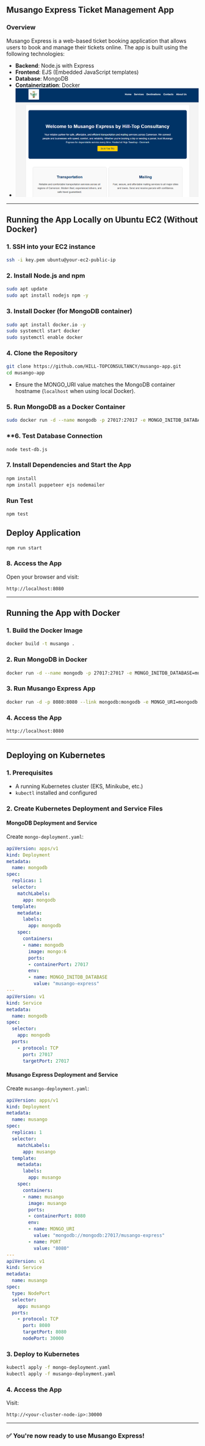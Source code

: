 ## **Musango Express Ticket Management App**

### **Overview**
Musango Express is a web-based ticket booking application that allows users to book and manage their tickets online. The app is built using the following technologies:
- **Backend**: Node.js with Express
- **Frontend**: EJS (Embedded JavaScript templates)
- **Database**: MongoDB
- **Containerization**: Docker
- ![Musango App](Capture.PNG)

---

## **Running the App Locally on Ubuntu EC2 (Without Docker)**

### **1. SSH into your EC2 instance**
```bash
ssh -i key.pem ubuntu@your-ec2-public-ip
```

### **2. Install Node.js and npm**
```bash
sudo apt update
sudo apt install nodejs npm -y
```

### **3. Install Docker (for MongoDB container)**
```bash
sudo apt install docker.io -y
sudo systemctl start docker
sudo systemctl enable docker
```

### **4. Clone the Repository**
```bash
git clone https://github.com/HILL-TOPCONSULTANCY/musango-app.git
cd musango-app
```

- Ensure the MONGO_URI value matches the MongoDB container hostname (`localhost` when using local Docker).

### **5. Run MongoDB as a Docker Container**
```bash
sudo docker run -d --name mongodb -p 27017:27017 -e MONGO_INITDB_DATABASE=musango-express mongo:6
```
### **6. Test Database Connection
```bash
node test-db.js
```
### **7. Install Dependencies and Start the App**
```bash
npm install
npm install puppeteer ejs nodemailer
```
### Run Test
```bash
npm test
```
## Deploy Application
```bash
npm run start
```
### **8. Access the App**
Open your browser and visit:
```
http://localhost:8080
```

---

## **Running the App with Docker**

### **1. Build the Docker Image**
```bash
docker build -t musango .
```

### **2. Run MongoDB in Docker**
```bash
docker run -d --name mongodb -p 27017:27017 -e MONGO_INITDB_DATABASE=musango-express mongo:6
```

### **3. Run Musango Express App**
```bash
docker run -d -p 8080:8080 --link mongodb:mongodb -e MONGO_URI=mongodb://mongodb:27017/musango-express musango
```

### **4. Access the App**
```
http://localhost:8080
```

---

## **Deploying on Kubernetes**

### **1. Prerequisites**
- A running Kubernetes cluster (EKS, Minikube, etc.)
- `kubectl` installed and configured

### **2. Create Kubernetes Deployment and Service Files**

#### **MongoDB Deployment and Service**
Create `mongo-deployment.yaml`:
```yaml
apiVersion: apps/v1
kind: Deployment
metadata:
  name: mongodb
spec:
  replicas: 1
  selector:
    matchLabels:
      app: mongodb
  template:
    metadata:
      labels:
        app: mongodb
    spec:
      containers:
      - name: mongodb
        image: mongo:6
        ports:
        - containerPort: 27017
        env:
        - name: MONGO_INITDB_DATABASE
          value: "musango-express"
---
apiVersion: v1
kind: Service
metadata:
  name: mongodb
spec:
  selector:
    app: mongodb
  ports:
    - protocol: TCP
      port: 27017
      targetPort: 27017
```

#### **Musango Express Deployment and Service**
Create `musango-deployment.yaml`:
```yaml
apiVersion: apps/v1
kind: Deployment
metadata:
  name: musango
spec:
  replicas: 1
  selector:
    matchLabels:
      app: musango
  template:
    metadata:
      labels:
        app: musango
    spec:
      containers:
      - name: musango
        image: musango
        ports:
        - containerPort: 8080
        env:
        - name: MONGO_URI
          value: "mongodb://mongodb:27017/musango-express"
        - name: PORT
          value: "8080"
---
apiVersion: v1
kind: Service
metadata:
  name: musango
spec:
  type: NodePort
  selector:
    app: musango
  ports:
    - protocol: TCP
      port: 8080
      targetPort: 8080
      nodePort: 30000
```

### **3. Deploy to Kubernetes**
```bash
kubectl apply -f mongo-deployment.yaml
kubectl apply -f musango-deployment.yaml
```

### **4. Access the App**
Visit:
```
http://<your-cluster-node-ip>:30000
```

---

### ✅ You're now ready to use Musango Express!
